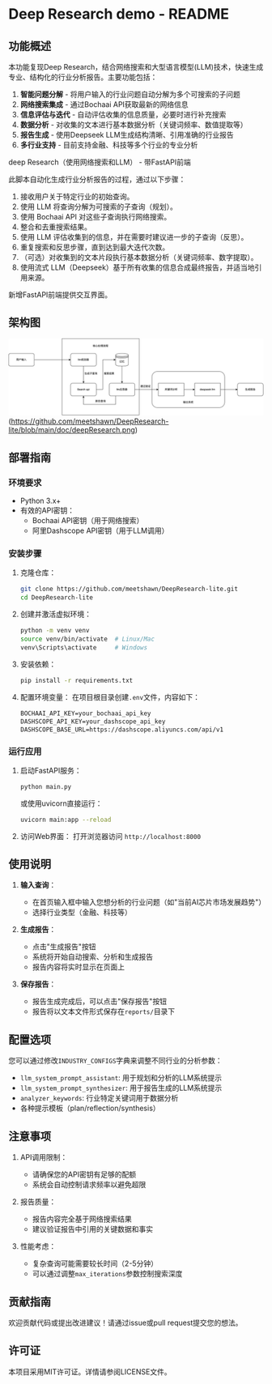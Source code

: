 # Deep Research demo - README

## 功能概述

本功能复现Deep Research，结合网络搜索和大型语言模型(LLM)技术，快速生成专业、结构化的行业分析报告。主要功能包括：

1. **智能问题分解** - 将用户输入的行业问题自动分解为多个可搜索的子问题
2. **网络搜索集成** - 通过Bochaai API获取最新的网络信息
3. **信息评估与迭代** - 自动评估收集的信息质量，必要时进行补充搜索
4. **数据分析** - 对收集的文本进行基本数据分析（关键词频率、数值提取等）
5. **报告生成** - 使用Deepseek LLM生成结构清晰、引用准确的行业报告
6. **多行业支持** - 目前支持金融、科技等多个行业的专业分析


deep Research（使用网络搜索和LLM） - 带FastAPI前端

此脚本自动化生成行业分析报告的过程，通过以下步骤：
1.  接收用户关于特定行业的初始查询。
2.  使用 LLM 将查询分解为可搜索的子查询（规划）。
3.  使用 Bochaai API 对这些子查询执行网络搜索。
4.  整合和去重搜索结果。
5.  使用 LLM 评估收集到的信息，并在需要时建议进一步的子查询（反思）。
6.  重复搜索和反思步骤，直到达到最大迭代次数。
7.  （可选）对收集到的文本片段执行基本数据分析（关键词频率、数字提取）。
8.  使用流式 LLM（Deepseek）基于所有收集的信息合成最终报告，并适当地引用来源。

新增FastAPI前端提供交互界面。

## 架构图
![架构图](/doc/deepResearch.png)(https://github.com/meetshawn/DeepResearch-lite/blob/main/doc/deepResearch.png)


## 部署指南

### 环境要求

- Python 3.x+
- 有效的API密钥：
  - Bochaai API密钥（用于网络搜索）
  - 阿里Dashscope API密钥（用于LLM调用）

### 安装步骤

1. 克隆仓库：
   ```bash
   git clone https://github.com/meetshawn/DeepResearch-lite.git
   cd DeepResearch-lite
   ```

2. 创建并激活虚拟环境：
   ```bash
   python -m venv venv
   source venv/bin/activate  # Linux/Mac
   venv\Scripts\activate     # Windows
   ```

3. 安装依赖：
   ```bash
   pip install -r requirements.txt
   ```

4. 配置环境变量：
   在项目根目录创建`.env`文件，内容如下：
   ```
   BOCHAAI_API_KEY=your_bochaai_api_key
   DASHSCOPE_API_KEY=your_dashscope_api_key
   DASHSCOPE_BASE_URL=https://dashscope.aliyuncs.com/api/v1
   ```

### 运行应用

1. 启动FastAPI服务：
   ```bash
   python main.py
   ```
   或使用uvicorn直接运行：
   ```bash
   uvicorn main:app --reload
   ```

2. 访问Web界面：
   打开浏览器访问 `http://localhost:8000`

## 使用说明

1. **输入查询**：
   - 在首页输入框中输入您想分析的行业问题（如"当前AI芯片市场发展趋势"）
   - 选择行业类型（金融、科技等）

2. **生成报告**：
   - 点击"生成报告"按钮
   - 系统将开始自动搜索、分析和生成报告
   - 报告内容将实时显示在页面上

3. **保存报告**：
   - 报告生成完成后，可以点击"保存报告"按钮
   - 报告将以文本文件形式保存在`reports/`目录下

## 配置选项

您可以通过修改`INDUSTRY_CONFIGS`字典来调整不同行业的分析参数：

- `llm_system_prompt_assistant`: 用于规划和分析的LLM系统提示
- `llm_system_prompt_synthesizer`: 用于报告生成的LLM系统提示
- `analyzer_keywords`: 行业特定关键词用于数据分析
- 各种提示模板（plan/reflection/synthesis）

## 注意事项

1. API调用限制：
   - 请确保您的API密钥有足够的配额
   - 系统会自动控制请求频率以避免超限

2. 报告质量：
   - 报告内容完全基于网络搜索结果
   - 建议验证报告中引用的关键数据和事实

3. 性能考虑：
   - 复杂查询可能需要较长时间（2-5分钟）
   - 可以通过调整`max_iterations`参数控制搜索深度

## 贡献指南

欢迎贡献代码或提出改进建议！请通过issue或pull request提交您的想法。

## 许可证

本项目采用MIT许可证。详情请参阅LICENSE文件。